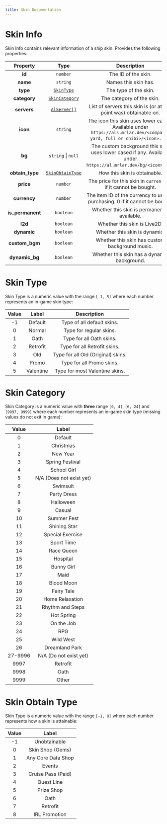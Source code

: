 ```yaml
---
title: Skin Documentation
---
```


# Skin Info

Skin Info contains relevant information of a ship skin. Provides the following properties:

|     Property     |                  Type                  |                                                       Description                                                       |
| :--------------: | :------------------------------------: | :---------------------------------------------------------------------------------------------------------------------: |
|      **id**      |                `number`                |                                                   The ID of the skin.                                                   |
|     **name**     |                `string`                |                                                  Names this skin has.                                                   |
|     **type**     |        [`SkinType`](#skin-type)        |                                                  The type of the skin.                                                  |
|   **category**   |    [`SkinCategory`](#skin-category)    |                                                The category of the skin.                                                |
|   **servers**    | [`AlServer[]`](../common.md#al-server) |                            List of servers this skin is (or at any point was) obtainable on.                            |
|     **icon**     |                `string`                | The icon this skin uses lower cased. Available under `https://als.mrlar.dev/<compact, yard, full or chibi>/<icon>.png`. |
|      **bg**      |           `string` \| `null`           |    The custom background this skin uses lower cased if any.    Available under `https://al.mrlar.dev/bg/<icon>.png`.    |
| **obtain_type**  | [`SkinObtainType`](#skin-obtain-type)  |                                              How this skin is obtainable.                                               |
|    **price**     |                `number`                |                            The price for this skin in `currency`. 0 if it cannot be bought.                             |
|   **currency**   |                `number`                |                      The item ID of the currency to use for purchasing. 0 if it cannot be bought.                       |
| **is_permanent** |               `boolean`                |                                       Whether this skin is permanently available.                                       |
|     **l2d**      |               `boolean`                |                                              Whether this skin is Live2D.                                               |
|   **dynamic**    |               `boolean`                |                                              Whether this skin is dynamic.                                              |
|  **custom_bgm**  |               `boolean`                |                                     Whether this skin has custom background music.                                      |
|  **dynamic_bg**  |               `boolean`                |                                       Whether this skin has a dynamic background.                                       |

# Skin Type

Skin Type is a numeric value with the range `[-1, 5]` where each number represents an in-game skin
type:

| Value |   Label   |            Description             |
| :---: | :-------: | :--------------------------------: |
|  -1   |  Default  |     Type of all default skins.     |
|   0   |  Normal   |      Type for regular skins.       |
|   1   |   Oath    |      Type for all Oath skins.      |
|   2   | Retrofit  |    Type for all Retrofit skins.    |
|   3   |    Old    | Type for all Old (Original) skins. |
|   4   |   Promo   |     Type for all Promo skins.      |
|   5   | Valentine |   Type for most Valentine skins.   |

# Skin Category

Skin Category is a numeric value with **three** range `[0, 4]`, `[6, 24]` and `[9997, 9999]` where 
each number represents an in-game skin type (missing values do not exit in game):

|  Value  |          Label           |
| :-----: | :----------------------: |
|    0    |         Default          |
|    1    |        Christmas         |
|    2    |         New Year         |
|    3    |     Spring Festival      |
|    4    |       School Girl        |
|    5    | N/A (Does not exist yet) |
|    6    |         Swimsuit         |
|    7    |       Party Dress        |
|    8    |        Halloween         |
|    9    |          Casual          |
|   10    |       Summer Fest        |
|   11    |       Shining Star       |
|   12    |     Special Exercise     |
|   13    |        Sport Time        |
|   14    |        Race Queen        |
|   15    |         Hospital         |
|   16    |        Bunny Girl        |
|   17    |           Maid           |
|   18    |        Blood Moon        |
|   19    |        Fairy Tale        |
|   20    |     Home Relaxation      |
|   21    |     Rhythm and Steps     |
|   22    |        Hot Spring        |
|   23    |        On the Job        |
|   24    |           RPG            |
|   25    |        Wild West         |
|   26    |      Dreamland Park      |
| 27-9996 |  N/A (Do not exist yet)  |
|  9997   |         Retrofit         |
|  9998   |           Oath           |
|  9999   |          Other           |

# Skin Obtain Type

Skin Type is a numeric value with the range `[-1, 8]` where each number represents how a skin
is attainable:

| Value |       Label        |
| :---: | :----------------: |
|  -1   |    Unobtainable    |
|   0   |  Skin Shop (Gems)  |
|   1   | Any Core Data Shop |
|   2   |       Events       |
|   3   | Cruise Pass (Paid) |
|   4   |     Quest Line     |
|   5   |     Prize Shop     |
|   6   |        Oath        |
|   7   |      Retrofit      |
|   8   |   IRL Promotion    |
